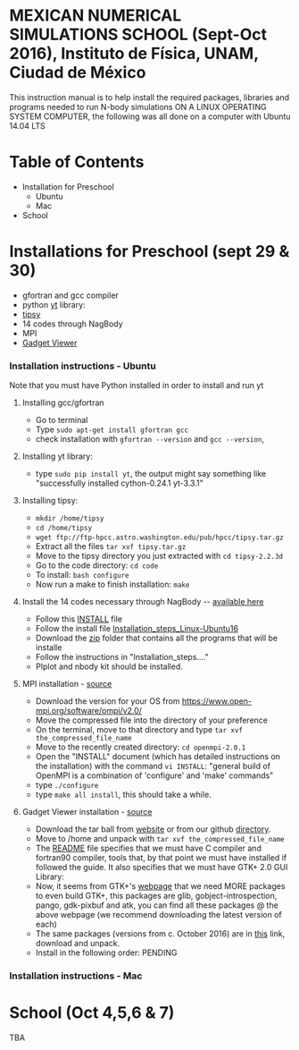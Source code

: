 # MEXICAN NUMERICAL SIMULATIONS SCHOOL (Sept-Oct 2016), Instituto de Física, UNAM, Ciudad de México

This instruction manual is to help install the required packages, libraries and programs needed to run N-body
   simulations ON A LINUX OPERATING SYSTEM COMPUTER, the following was all done on a computer with Ubuntu 14.04 LTS
   
# Table of Contents

  * Installation for Preschool
 	* Ubuntu
 	* Mac
  * School

# Installations for Preschool (sept 29 & 30)

 - gfortran and gcc compiler
 - python [yt]( http://yt-project.org/) library:
 - [tipsy](http://www-hpcc.astro.washington.edu/tools/tipsy/tipsy.html)
 - 14 codes through NagBody 
 - MPI
 - [Gadget Viewer](http://astro.dur.ac.uk/~jch/gadgetviewer/index.html)

### Installation instructions - Ubuntu

Note that you must have Python installed in order to install and run yt

   1. Installing gcc/gfortran
      - Go to terminal
      - Type `sudo apt-get install gfortran gcc`
      - check installation with `gfortran --version` and `gcc --version`, 

   2. Installing yt library:
      - type `sudo pip install yt`, the output might say something like "successfully installed cython-0.24.1 yt-3.3.1"

   3. Installing tipsy:
      - `mkdir /home/tipsy`
      - `cd /home/tipsy`
      - `wget ftp://ftp-hpcc.astro.washington.edu/pub/hpcc/tipsy.tar.gz`
      - Extract all the files 
      		`tar xvf tipsy.tar.gz`
      - Move to the tipsy directory you just extracted with 
      		`cd tipsy-2.2.3d`
      - Go to the code directory:
      	    `cd code`
      - To install: 
      		`bash configure`
      - Now run a make to finish installation: 
      		`make`
      
   4. Install the 14 codes necessary through NagBody -- [available here](http://iac.edu.mx/mexsimschool/pre-school/precourses/)
   
      -  Follow this [INSTALL](https://github.com/FavioVazquez/MexicanNumericalSimulationSchool/tree/master/preschool/Codes) file
      - Follow the install file [Installation_steps_Linux-Ubuntu16](https://github.com/FavioVazquez/MexicanNumericalSimulationSchool/blob/master/preschool/Codes/Installation_steps_Linux-Ubuntu16)
      - Download the [zip](https://github.com/FavioVazquez/MexicanNumericalSimulationSchool/tree/master/preschool/MarioNBodyCodes/zip) folder that contains all the programs that will be installe    
      - Follow the instructions in "Installation_steps...." 
      - Plplot and nbody kit should be installed.

   5. MPI installation - [source](https://www.open-mpi.org/)
   
      - Download the version for your OS from
      		https://www.open-mpi.org/software/ompi/v2.0/
      - Move the compressed file into the directory of your preference
      - On the terminal, move to that directory and type 
      		`tar xvf the_compressed_file_name`
      - Move to the recently created directory: `cd openmpi-2.0.1`
      - Open the "INSTALL" document (which has detailed instructions on the installation) with the command `vi INSTALL`: "general build of OpenMPI is a combination of 'configure' and 'make' commands"
      - type `./configure`
      - type `make all install`, this should take a while.
      
   6. Gadget Viewer installation - [source](http://astro.dur.ac.uk/~jch/gadgetviewer/index.html)
      - Download the tar ball from [website](http://astro.dur.ac.uk/~jch/gadgetviewer/index.html) or from our github [directory](https://github.com/FavioVazquez/MexicanNumericalSimulationSchool/blob/master/preschool/gadgetfileviewer/gadgetviewer-1.0.6.tar.gz).
      - Move to /home and unpack with `tar xvf the_compressed_file_name`
      - The [README](https://github.com/FavioVazquez/MexicanNumericalSimulationSchool/blob/master/preschool/gadgetfileviewer/README) file specifies that we must have C compiler and fortran90 compiler, tools that, by that point we must have installed if followed the guide. It also specifies that we must have GTK+ 2.0 GUI Library:
      - Now, it seems from GTK+'s [webpage](http://www.gtk.org/download/linux.php) that we need MORE packages to even build GTK+, this packages are glib, gobject-introspection, pango, gdk-pixbuf and atk, you can find all these packages @ the above webpage (we recommend downloading the latest version of each)
      - The same packages (versions from c. October 2016) are in [this]() link, download and unpack.
      - Install in the following order: 
         PENDING
      
      
### Installation instructions - Mac





      

      


# School (Oct 4,5,6 & 7)
 TBA
